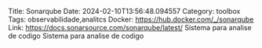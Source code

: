 Title: Sonarqube
Date: 2024-02-10T13:56:48.094557
Category: toolbox
Tags: observabilidade,analitcs
Docker: https://hub.docker.com/_/sonarqube
Link: https://docs.sonarsource.com/sonarqube/latest/
Sistema para analise de codigo
Sistema para analise de codigo
